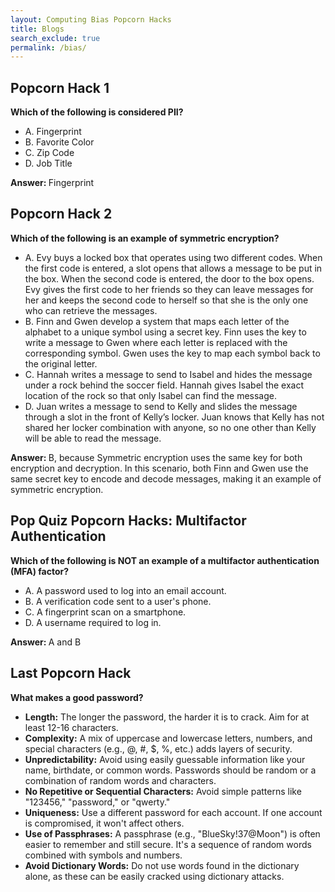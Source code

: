 ```yaml
---
layout: Computing Bias Popcorn Hacks
title: Blogs
search_exclude: true
permalink: /bias/
---
```


<div class="popcorn-hack">
  <h2>Popcorn Hack 1</h2>
  <p><strong>Which of the following is considered PII?</strong></p>
  <ul>
    <li>A. Fingerprint</li>
    <li>B. Favorite Color</li>
    <li>C. Zip Code</li>
    <li>D. Job Title</li>
  </ul>
  <p><strong>Answer: </strong>Fingerprint</p>
</div>

<div class="popcorn-hack">
  <h2>Popcorn Hack 2</h2>
  <p><strong>Which of the following is an example of symmetric encryption?</strong></p>
  <ul>
    <li>A. Evy buys a locked box that operates using two different codes. When the first code is entered, a slot opens that allows a message to be put in the box. When the second code is entered, the door to the box opens. Evy gives the first code to her friends so they can leave messages for her and keeps the second code to herself so that she is the only one who can retrieve the messages.</li>
    <li>B. Finn and Gwen develop a system that maps each letter of the alphabet to a unique symbol using a secret key. Finn uses the key to write a message to Gwen where each letter is replaced with the corresponding symbol. Gwen uses the key to map each symbol back to the original letter.</li>
    <li>C. Hannah writes a message to send to Isabel and hides the message under a rock behind the soccer field. Hannah gives Isabel the exact location of the rock so that only Isabel can find the message.</li>
    <li>D. Juan writes a message to send to Kelly and slides the message through a slot in the front of Kelly’s locker. Juan knows that Kelly has not shared her locker combination with anyone, so no one other than Kelly will be able to read the message.</li>
  </ul>
  <p><strong>Answer: </strong>B, because Symmetric encryption uses the same key for both encryption and decryption. In this scenario, both Finn and Gwen use the same secret key to encode and decode messages, making it an example of symmetric encryption.</p>
</div>

<div class="popquiz">
  <h2>Pop Quiz Popcorn Hacks: Multifactor Authentication</h2>
  <p><strong>Which of the following is NOT an example of a multifactor authentication (MFA) factor?</strong></p>
  <ul>
    <li>A. A password used to log into an email account.</li>
    <li>B. A verification code sent to a user's phone.</li>
    <li>C. A fingerprint scan on a smartphone.</li>
    <li>D. A username required to log in.</li>
  </ul>
  <p><strong>Answer: </strong>A and B</p>
</div>

<div class="popcorn-hack">
  <h2>Last Popcorn Hack</h2>
  <p><strong>What makes a good password?</strong></p>
  <ul>
    <li><strong>Length:</strong> The longer the password, the harder it is to crack. Aim for at least 12-16 characters.</li>
    <li><strong>Complexity:</strong> A mix of uppercase and lowercase letters, numbers, and special characters (e.g., @, #, $, %, etc.) adds layers of security.</li>
    <li><strong>Unpredictability:</strong> Avoid using easily guessable information like your name, birthdate, or common words. Passwords should be random or a combination of random words and characters.</li>
    <li><strong>No Repetitive or Sequential Characters:</strong> Avoid simple patterns like "123456," "password," or "qwerty."</li>
    <li><strong>Uniqueness:</strong> Use a different password for each account. If one account is compromised, it won't affect others.</li>
    <li><strong>Use of Passphrases:</strong> A passphrase (e.g., "BlueSky!37@Moon") is often easier to remember and still secure. It's a sequence of random words combined with symbols and numbers.</li>
    <li><strong>Avoid Dictionary Words:</strong> Do not use words found in the dictionary alone, as these can be easily cracked using dictionary attacks.</li>
  </ul>
</div>
